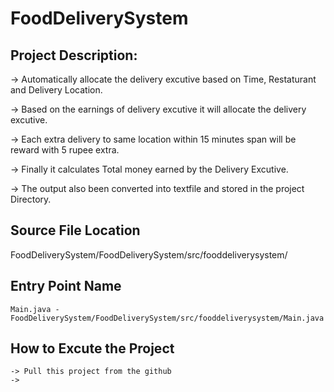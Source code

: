 # FoodDeliverySystem

## Project Description:
 
 -> Automatically allocate the delivery excutive based on Time, Restaturant and Delivery Location.
 
 -> Based on the earnings of delivery excutive it will allocate the delivery excutive.
 
 -> Each extra delivery to same location within 15 minutes span will be reward with 5 rupee extra.
 
 -> Finally it calculates Total money earned by the Delivery Excutive.
 
 -> The output also been converted into textfile and stored in the project Directory.

## Source File Location
   FoodDeliverySystem/FoodDeliverySystem/src/fooddeliverysystem/
      
## Entry Point Name
    
    Main.java - FoodDeliverySystem/FoodDeliverySystem/src/fooddeliverysystem/Main.java 
 
## How to Excute the Project
    -> Pull this project from the github
    -> 
    
  
